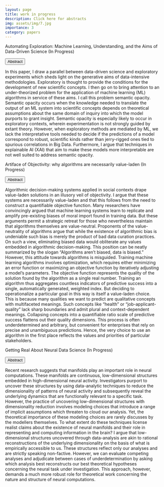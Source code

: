 ```yaml
---
layout: page
title: work in progress
description: Click here for abstracts
img: assets/img/7.jpg
importance: 3
category: papers
---
```



Automating Exploration: Machine Learning, Understanding, and the Aims of Data-Driven Science (In Progress)

<p>
  <button class="btn " type="button" data-toggle="collapse" data-target="#collapse1" aria-expanded="false" aria-controls="collapse1">
 Abstract
  </button>
</p>

<div class="collapse" id="collapse1">
  <div class="card card-body">
    In this paper, I draw a parallel between data-driven science and exploratory experiments which sheds light on the generative aims of data-intensive methodologies. Exploratory is thought to provide the conditions for the development of new scientific concepts. I then go on to bring attention to an under-theorized problem for the application of  machine learning (ML) algorithms in service of these aims. I call this problem semantic opacity. Semantic opacity occurs when the knowledge needed to translate the output of an ML system into scientific concepts depends on theoretical assumptions about the same domain of inquiry into which the model purports to grant insight. Semantic opacity is especially likely to occur in exploratory contexts, wherein experimentation is not strongly guided by extant theory. However, when exploratory methods are mediated by ML, we lack the interpretative tools needed to decide if the predictions of a model correspond to robust, scientific kinds rather than jerry-rigged ones tied to spurious correlations in Big Data. Furthermore, I argue that techniques in explainable AI (XAI) that aim to make these models more interpretable are not well suited to address semantic opacity. 

  </div>
</div>
  

Artiface of Objectivity: why algorithms are necessarily value-laden (In Progress)  

 <p> <button class="btn " type="button" data-toggle="collapse" data-target="#collapse2" aria-expanded="false" aria-controls="collapse2">
 Abstract
  </button>
</p>
<div class="collapse" id="collapse2">
  <div class="card card-body">
    Algorithmic decision-making systems applied in social contexts drape value-laden solutions in an illusory veil of objectivity. I argue that these systems are necessarily value-laden and that this follows from the need to construct a quantifiable objective function. Many researchers have convincingly argued that machine learning systems learn to replicate and amplify pre-existing biases of moral import found in training data. But these arguments permit a strategic retreat for those who nevertheless maintain that algorithms themselves are value-neutral. Proponents of the value-neutrality of algorithms argue that while the existence of algorithmic bias is undeniable such bias is merely the product of bad data curation practices. On such a view, eliminating biased data would obliterate any values embedded in algorithmic decision-making. This position can be neatly summarized by the slogan “Algorithms aren’t biased, data is biased.” However, this attitude towards algorithms is misguided. Training machine learning algorithms involves optimization, which requires either minimizing an error function or maximizing an objective function by iteratively adjusting a model’s parameters. The objective function represents the quality of the solution found by the algorithm as a single real number. Training an algorithm thus aggregates countless indicators of predictive success into a single, automatically generated, weighted index. But deciding to operationalize a particular goal in this way is itself a value-laden choice. This is because many qualities we want to predict are qualitative concepts with multifaceted meanings. Such concepts like “health” or “job-applicant-quality” lack sharp boundaries and admit plural and context-dependent meanings. Collapsing concepts into a quantifiable ratio scale of predictive success flattens out their quality dimensions. This process is often underdetermined and arbitrary, but convenient for enterprises that rely on precise and unambiguous predictions. Hence, the very choice to use an algorithm in the first place reflects the values and priorities of particular stakeholders.

  </div>
</div>

Getting Real About Neural Data Science (In Progress)

<p>  <button class="btn " type="button" data-toggle="collapse" data-target="#collapse3" aria-expanded="false" aria-controls="collapse3">
 Abstract
  </button>
</p>
<div class="collapse" id="collapse3">
  <div class="card card-body">
    Recent research suggests that manifolds play an important role in neural computations. These manifolds are continuous, low-dimensional structures embedded in high-dimensional neural activity. Investigators purport to uncover these structures by using data-analytic techniques to reduce the dimensionality of patterns of neural activity and subsequently reveal the underlying dynamics that are functionally relevant to a specific task. However, the practice of uncovering low-dimensional structures with dimensionality reduction involves modeling choices that introduce a range of implicit assumptions which threaten to cloud our analysis. Yet, the theoretical importance of these modeling choices are rarely discusses by the modellers themselves. To what extent do these techniques license realist claims about the existence of neural manifolds and their role in representing and computing information in the brain? I argue that low-dimensional structures uncovered through data-analysis are akin to rational reconstructions of the underlying dimensionality on the basis of what is empirically accessible to us. These structures reflect only our analyses and are strictly speaking non-factive. However, we can evaluate competing analyses and adjudicate between cases of underdetermination by asking which analysis best reconstructs our best theoretical hypotheses concerning the neural task under investigation. This approach, however, demands a much more robust role for theoretical work concerning the nature and structure of neural computations. 

  </div>
</div>








